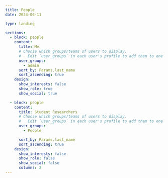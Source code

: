 ```yaml
---
title: People
date: 2024-06-11

type: landing

sections:
  - block: people
    content:
      title: Me
      # Choose which groups/teams of users to display.
      #   Edit `user_groups` in each user's profile to add them to one or more of these groups.
      user_groups:
        - admin
      sort_by: Params.last_name
      sort_ascending: true
    design:
      show_interests: false
      show_role: true
      show_social: true

  - block: people
    content:
      title: Student Researchers
      # Choose which groups/teams of users to display.
      #   Edit `user_groups` in each user's profile to add them to one or more of these groups.
      user_groups:
        - People

      sort_by: Params.last_name
      sort_ascending: true
    design:
      show_interests: false
      show_role: false
      show_social: false
      columns: 2
---
```

